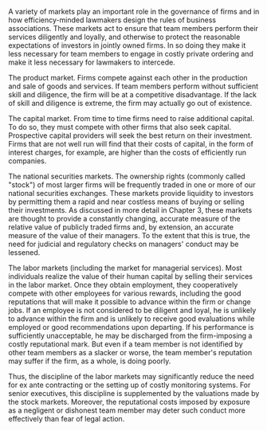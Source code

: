
A variety of markets play an important role in the governance of firms and in how efficiency-minded lawmakers design the rules of business associations. These markets act to ensure that team members perform their services diligently and loyally, and otherwise to protect the reasonable expectations of investors in jointly owned firms. In so doing they make it less necessary for team members to engage in costly private ordering and make it less necessary for lawmakers to intercede.

The product market. Firms compete against each other in the production and sale of goods and services. If team members perform without sufficient skill and diligence, the firm will be at a competitive disadvantage. If the lack of skill and diligence is extreme, the firm may actually go out of existence.

The capital market. From time to time firms need to raise additional capital. To do so, they must compete with other firms that also seek capital. Prospective capital providers will seek the best return on their investment. Firms that are not well run will find that their costs of capital, in the form of interest charges, for example, are higher than the costs of efficiently run companies.

The national securities markets. The ownership rights (commonly called "stock") of most larger firms will be frequently traded in one or more of our national securities exchanges. These markets provide liquidity to investors by permitting them a rapid and near costless means of buying or selling their investments. As discussed in more detail in Chapter 3, these markets are thought to provide a constantly changing, accurate measure of the relative value of publicly traded firms and, by extension, an accurate measure of the value of their managers. To the extent that this is true, the need for judicial and regulatory checks on managers' conduct may be lessened.

The labor markets (including the market for managerial services). Most individuals realize the value of their human capital by selling their services in the labor market. Once they obtain employment, they cooperatively compete with other employees for various rewards, including the good reputations that will make it possible to advance within the firm or change jobs. If an employee is not considered to be diligent and loyal, he is unlikely to advance within the firm and is unlikely to receive good evaluations while employed or good recommendations upon departing. If his performance is sufficiently unacceptable, he may be discharged from the firm-imposing a costly reputational mark. But even if a team member is not identified by other team members as a slacker or worse, the team member's reputation may suffer if the firm, as a whole, is doing poorly.

Thus, the discipline of the labor markets may significantly reduce the need for ex ante contracting or the setting up of costly monitoring systems. For senior executives, this discipline is supplemented by the valuations made by the stock markets. Moreover, the reputational costs imposed by exposure as a negligent or dishonest team member may deter such conduct more effectively than fear of legal action.
